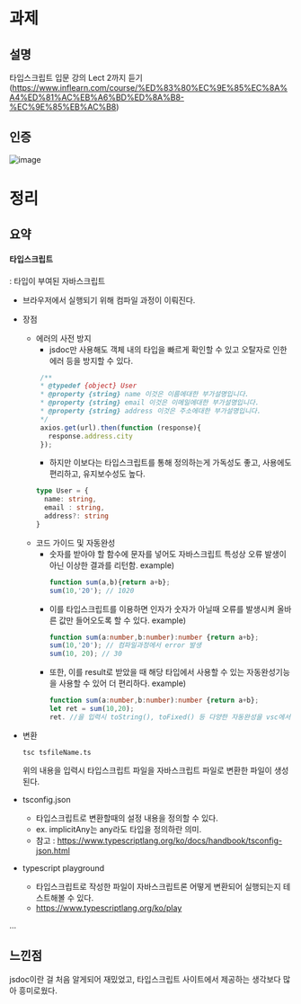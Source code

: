 # 과제
## 설명
타입스크립트 입문 강의 Lect 2까지 듣기 (https://www.inflearn.com/course/%ED%83%80%EC%9E%85%EC%8A%A4%ED%81%AC%EB%A6%BD%ED%8A%B8-%EC%9E%85%EB%AC%B8)

## 인증
![image](https://user-images.githubusercontent.com/48820696/177041730-a3e893b6-5fa2-4d13-ba52-c322083b1a57.png)


# 정리
## 요약
#### 타입스크립트 
: 타입이 부여된 자바스크립트
- 브라우저에서 실행되기 위해 컴파일 과정이 이뤄진다.
- 장점
   - 에러의 사전 방지
      - jsdoc만 사용해도 객체 내의 타입을 빠르게 확인할 수 있고 오탈자로 인한 에러 등을 방지할 수 있다.
     ```javascript
      /**
      * @typedef {object} User
      * @property {string} name 이것은 이름에대한 부가설명입니다.
      * @property {string} email 이것은 이메일에대한 부가설명입니다.
      * @property {string} address 이것은 주소에대한 부가설명입니다.
      */
      axios.get(url).then(function (response){
        response.address.city
      });
      ```
      - 하지만 이보다는 타입스크립트를 통해 정의하는게 가독성도 좋고, 사용에도 편리하고, 유지보수성도 높다.
      ```typescript
      type User = {
        name: string,
        email : string,
        address?: string
      }

      ```
   - 코드 가이드 및 자동완성
       - 숫자를 받아야 할 함수에 문자를 넣어도 자바스크립트 특성상 오류 발생이 아닌 이상한 결과를 리턴함.
         example)
         ```javascript
         function sum(a,b){return a+b};
         sum(10,'20'); // 1020
         ```
       - 이를 타입스크립트를 이용하면 인자가 숫자가 아닐때 오류를 발생시켜 올바른 값만 들어오도록 할 수 있다.
         example)
         ```typescript
         function sum(a:number,b:number):number {return a+b};
         sum(10,'20'); // 컴파일과정에서 error 발생
         sum(10, 20); // 30
         ```
       - 또한, 이를 result로 받았을 때 해당 타입에서 사용할 수 있는 자동완성기능을 사용할 수 있어 더 편리하다.
         example)
         ```typescript
         function sum(a:number,b:number):number {return a+b};
         let ret = sum(10,20);
         ret. //을 입력시 toString(), toFixed() 등 다양한 자동완성을 vsc에서 제안해준다.
         ```         
- 변환
  ```
  tsc tsfileName.ts
  ```
  위의 내용을 입력시 타입스크립트 파일을 자바스크립트 파일로 변환한 파일이 생성된다.
  
- tsconfig.json
  - 타입스크립트로 변환할때의 설정 내용을 정의할 수 있다.
  - ex. implicitAny는 any라도 타입을 정의하란 의미.
  - 참고 : https://www.typescriptlang.org/ko/docs/handbook/tsconfig-json.html 

- typescript playground
  - 타입스크립트로 작성한 파일이 자바스크립트론 어떻게 변환되어 실행되는지 테스트해볼 수 있다.
  - https://www.typescriptlang.org/ko/play

...

  
## 느낀점
jsdoc이란 걸 처음 알게되어 재밌었고, 타입스크립트 사이트에서 제공하는 생각보다 많아 흥미로웠다.
